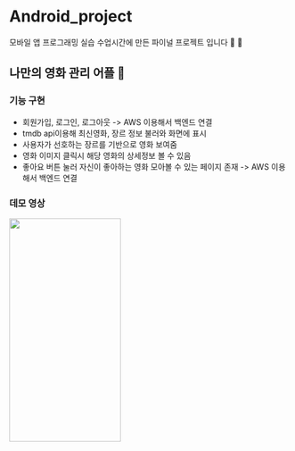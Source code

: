 # Android_project
모바일 앱 프로그래밍 실습 수업시간에 만든 파이널 프로젝트 입니다 🚀 📱

## 나만의 영화 관리 어플 🎥

### 기능 구현
- 회원가입, 로그인, 로그아웃 -> AWS 이용해서 백엔드 연결
- tmdb api이용해 최신영화, 장르 정보 불러와 화면에 표시
- 사용자가 선호하는 장르를 기반으로 영화 보여줌
- 영화 이미지 클릭시 해당 영화의 상세정보 볼 수 있음
- 좋아요 버튼 눌러 자신이 좋아하는 영화 모아볼 수 있는 페이지 존재 -> AWS 이용해서 백엔드 연결

### 데모 영상
<img src="https://user-images.githubusercontent.com/62535887/174494409-f94d9016-b87e-4cee-afad-a8e504df9d74.gif" width="200" height="400">



